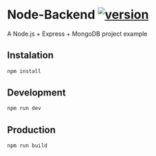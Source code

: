 # Node-Backend [![version](https://img.shields.io/badge/version-1.0.2-green.svg)](https://semver.org)

A Node.js + Express + MongoDB project example

## Instalation

```jsx
npm install
```

## Development

```jsx
npm run dev
```

## Production

```jsx
npm run build
```